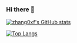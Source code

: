 ### Hi there 👋

<!--
**zhang0xf/zhang0xf** is a ✨ _special_ ✨ repository because its `README.md` (this file) appears on your GitHub profile.

Here are some ideas to get you started:

- 🔭 I’m currently working on ...
- 🌱 I’m currently learning ...
- 👯 I’m looking to collaborate on ...
- 🤔 I’m looking for help with ...
- 💬 Ask me about ...
- 📫 How to reach me: ...
- 😄 Pronouns: ...
- ⚡ Fun fact: ...
-->

[![zhang0xf's GitHub stats](https://github-readme-stats.vercel.app/api?username=zhang0xf&count_private=true&theme=cobalt)](https://github.com/zhang0xf/github-readme-stats)

[![Top Langs](https://github-readme-stats.vercel.app/api/top-langs/?username=zhang0xf&count_private=true&theme=cobalt&layout=compact)](https://github.com/zhang0xf/github-readme-stats)
